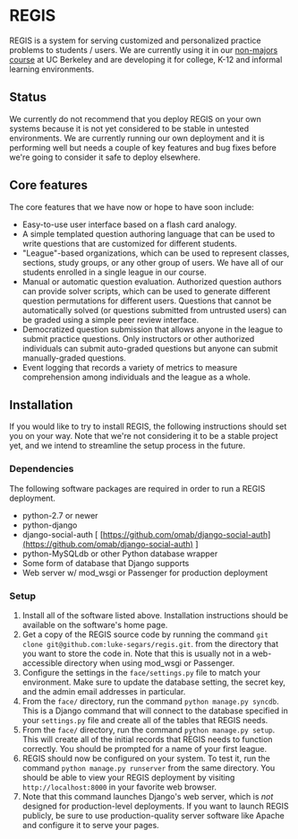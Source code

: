 # REGIS
REGIS is a system for serving customized and personalized practice problems to students / users.
We are currently using it in our [non-majors course](http://inst.eecs.berkeley.edu/~cs10)
at UC Berkeley and are developing it for college, K-12 and informal learning environments.

## Status
We currently do not recommend that you deploy REGIS on your own systems because 
it is not yet considered to be stable in untested environments.  We are currently
running our own deployment and it is performing well but needs a couple of key
features and bug fixes before we're going to consider it safe to deploy elsewhere.

## Core features
The core features that we have now or hope to have soon include:
* Easy-to-use user interface based on a flash card analogy.
* A simple templated question authoring language that can be used to write questions that are
customized for different students.
* "League"-based organizations, which can be used to represent classes, sections, study groups,
or any other group of users.  We have all of our students enrolled in a single league in our
course.
* Manual or automatic question evaluation.  Authorized question authors can provide solver
scripts, which can be used to generate different question permutations for different users.
Questions that cannot be automatically solved (or questions submitted from untrusted users)
can be graded using a simple peer review interface.
* Democratized question submission that allows anyone in the league to submit practice
questions.  Only instructors or other authorized individuals can submit auto-graded questions
but anyone can submit manually-graded questions.
* Event logging that records a variety of metrics to measure comprehension among individuals
and the league as a whole.

## Installation
If you would like to try to install REGIS, the following instructions should set
you on your way.  Note that we're not considering it to be a stable project yet,
and we intend to streamline the setup process in the future.

### Dependencies
The following software packages are required in order to run a REGIS deployment.
* python-2.7 or newer
* python-django
* django-social-auth [ [https://github.com/omab/django-social-auth](https://github.com/omab/django-social-auth) ]
* python-MySQLdb or other Python database wrapper
* Some form of database that Django supports
* Web server w/ mod\_wsgi or Passenger for production deployment

### Setup
1. Install all of the software listed above.  Installation instructions should be
available on the software's home page.
2. Get a copy of the REGIS source code by running the command `git clone git@github.com:luke-segars/regis.git`.
from the directory that you want to store the code in.  Note that this is usually not in a web-accessible
directory when using mod\_wsgi or Passenger.
3. Configure the settings in the `face/settings.py` file to match your environment.  Make sure to update the
database setting, the secret key, and the admin email addresses in particular.
4. From the `face/` directory, run the command `python manage.py syncdb`.  This is a Django command that will
connect to the database specified in your `settings.py` file and create all of the tables that REGIS needs.
5. From the `face/` directory, run the command `python manage.py setup`.  This will create all of the initial
records that REGIS needs to function correctly.  You should be prompted for a name of your first league. 
6. REGIS should now be configured on your system.  To test it, run the command `python manage.py runserver`
from the same directory.  You should be able to view your REGIS deployment by visiting `http://localhost:8000`
in your favorite web browser.
7. Note that this command launches Django's web server, which is *not* designed for production-level deployments.
If you want to launch REGIS publicly, be sure to use production-quality server software like Apache and configure
it to serve your pages.
